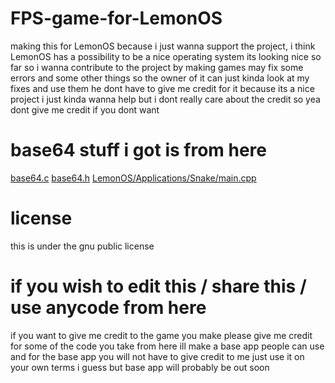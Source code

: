 # FPS-game-for-LemonOS
making this for LemonOS because i just wanna support the project, i think LemonOS has a possibility to be a nice operating system its looking nice so far so i wanna contribute to the project by making games may fix some errors and some other things so the owner of it can just kinda look at my fixes and use them he dont have to give me credit for it because its a nice project i just kinda wanna help but i dont really care about the credit so yea dont give me credit if you dont want

# base64 stuff i got is from here
[base64.c](https://github.com/elzoughby/Base64/blob/master/base64.c)
[base64.h](https://github.com/elzoughby/Base64/blob/master/base64.h)
[LemonOS/Applications/Snake/main.cpp](https://github.com/LemonOSProject/LemonOS/blob/master/Applications/Snake/main.cpp)

# license
this is under the gnu public license

# if you wish to edit this / share this / use anycode from here
if you want to give me credit to the game you make please give me credit for some of the code you take from here ill make a base app people can use and for the base app you will not have to give credit to me just use it on your own terms i guess but base app will probably be out soon
